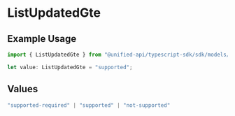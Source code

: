 # ListUpdatedGte

## Example Usage

```typescript
import { ListUpdatedGte } from "@unified-api/typescript-sdk/sdk/models/shared";

let value: ListUpdatedGte = "supported";
```

## Values

```typescript
"supported-required" | "supported" | "not-supported"
```